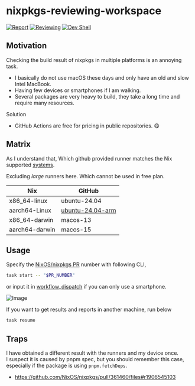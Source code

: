 # nixpkgs-reviewing-workspace

[![Report](https://github.com/kachick/nixpkgs-reviewing-workspace/actions/workflows/report.yml/badge.svg?branch=main)](https://github.com/kachick/nixpkgs-reviewing-workspace/actions/workflows/report.yml?query=branch%3Amain+)
[![Reviewing](https://github.com/kachick/nixpkgs-reviewing-workspace/actions/workflows/nixpkgs-review.yml/badge.svg?branch=main)](https://github.com/kachick/nixpkgs-reviewing-workspace/actions/workflows/nixpkgs-review.yml?query=branch%3Amain+)
[![Dev Shell](https://github.com/kachick/nixpkgs-reviewing-workspace/actions/workflows/devshell.yml/badge.svg?branch=main)](https://github.com/kachick/nixpkgs-reviewing-workspace/actions/workflows/devshell.yml?query=branch%3Amain+)

## Motivation

Checking the build result of nixpkgs in multiple platforms is an annoying task.

- I basically do not use macOS these days and only have an old and slow Intel MacBook.
- Having few devices or smartphones if I am walking.
- Several packages are very heavy to build, they take a long time and require many resources.

Solution

- GitHub Actions are free for pricing in public repositories. 😋

## Matrix

As I understand that, Which github provided runner matches the Nix supported [systems](https://github.com/NixOS/nixpkgs/blob/nixos-24.11/lib/systems/flake-systems.nix).

Excluding _large_ runners here. Which cannot be used in free plan.

| Nix            | GitHub                                                                                                       |
| -------------- | ------------------------------------------------------------------------------------------------------------ |
| x86_64-linux   | ubuntu-24.04                                                                                                 |
| aarch64-Linux  | [ubuntu-24.04-arm](https://github.com/actions/partner-runner-images/blob/main/images/arm-ubuntu-24-image.md) |
| x86_64-darwin  | macos-13                                                                                                     |
| aarch64-darwin | macos-15                                                                                                     |

## Usage

Specify the [NixOS/nixpkgs PR](https://github.com/NixOS/nixpkgs/pulls) number with following CLI,

```bash
task start -- "$PR_NUMBER"
```

or input it in [workflow_dispatch](https://github.com/kachick/nixpkgs-reviewing-workspace/actions/workflows/nixpkgs-review.yml) if you can only use a smartphone.

![Image](https://github.com/user-attachments/assets/2fd03f40-7561-4c48-a35e-ed9ba309ac5f)

If you want to get results and reports in another machine, run below

```bash
task resume
```

## Traps

I have obtained a different result with the runners and my device once.\
I suspect it is caused by pnpm spec, but you should remember this case, especially if the package is using `pnpm.fetchDeps`.

- <https://github.com/NixOS/nixpkgs/pull/361460/files#r1906545103>
